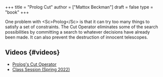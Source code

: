 +++
title = "Prolog Cut"
author = ["Mattox Beckman"]
draft = false
type = "book"
+++

One problem with &lt;Sc&gt;Prolog&lt;/Sc&gt; is that it can try too many things to satisfy a
set of constraints.  The Cut Operator eliminates some of the search
possibilities by committing a search to whatever decisions have already been
made.  It can also prevent the destruction of innocent telescopes.


## Videos {#videos}

-   [Prolog's Cut Operator](/videos/prolog-cut)
-   [Class Session (Spring 2022)](https://mediaspace.illinois.edu/media/t/1_14r80n16)
